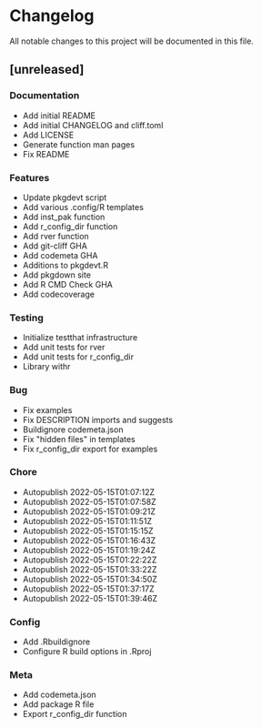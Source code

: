 # Changelog

All notable changes to this project will be documented in this file.

## [unreleased]

### Documentation

- Add initial README
- Add initial CHANGELOG and cliff.toml
- Add LICENSE
- Generate function man pages
- Fix README

### Features

- Update pkgdevt script
- Add various .config/R templates
- Add inst_pak function
- Add r_config_dir function
- Add rver function
- Add git-cliff GHA
- Add codemeta GHA
- Additions to pkgdevt.R
- Add pkgdown site
- Add R CMD Check GHA
- Add codecoverage

### Testing

- Initialize testthat infrastructure
- Add unit tests for rver
- Add unit tests for r_config_dir
- Library withr

### Bug

- Fix examples
- Fix DESCRIPTION imports and suggests
- Buildignore codemeta.json
- Fix "hidden files" in templates
- Fix r_config_dir export for examples

### Chore

- Autopublish 2022-05-15T01:07:12Z
- Autopublish 2022-05-15T01:07:58Z
- Autopublish 2022-05-15T01:09:21Z
- Autopublish 2022-05-15T01:11:51Z
- Autopublish 2022-05-15T01:15:15Z
- Autopublish 2022-05-15T01:16:43Z
- Autopublish 2022-05-15T01:19:24Z
- Autopublish 2022-05-15T01:22:22Z
- Autopublish 2022-05-15T01:33:22Z
- Autopublish 2022-05-15T01:34:50Z
- Autopublish 2022-05-15T01:37:17Z
- Autopublish 2022-05-15T01:39:46Z

### Config

- Add .Rbuildignore
- Configure R build options in .Rproj

### Meta

- Add codemeta.json
- Add package R file
- Export r_config_dir function

<!-- generated by git-cliff -->
